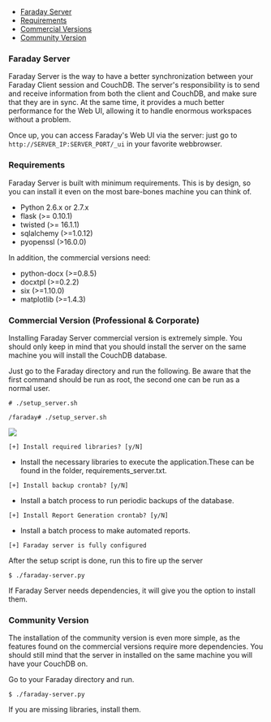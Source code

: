 <a name="index"></a>
* [Faraday Server](#faraday-client)
* [Requirements](#requirements)
* [Commercial Versions](#commercial)
* [Community Version](#community)

<a name="faraday-server"></a>
### Faraday Server
Faraday Server is the way to have a better synchronization between your Faraday Client session and CouchDB. The server's responsibility is to send and receive information from both the client and CouchDB, and make sure that they are in sync. At the same time, it provides a much better performance for the Web UI, allowing it to handle enormous workspaces without a problem.

Once up, you can access Faraday's Web UI via the server: just go to `http://SERVER_IP:SERVER_PORT/_ui` in your favorite webbrowser.

<a name="requirements"></a>
### Requirements

Faraday Server is built with minimum requirements. This is by design, so you can install it even on the most bare-bones machine you can think of. 

* Python 2.6.x or 2.7.x
* flask (>= 0.10.1)
* twisted (>= 16.1.1)
* sqlalchemy (>=1.0.12)
* pyopenssl (>16.0.0)

In addition, the commercial versions need:

* python-docx (>=0.8.5)
* docxtpl  (>=0.2.2)
* six (>=1.10.0)
* matplotlib  (>=1.4.3)

<a name="commercial"></a>
### Commercial Version (Professional & Corporate)

Installing Faraday Server commercial version is extremely simple. You should only keep in mind that you should install the server on the same machine you will install the CouchDB database. 

Just go to the Faraday directory and run the following. Be aware that the first command should be run as root, the second one can be run as a normal user.
```
# ./setup_server.sh
```

`/faraday# ./setup_server.sh`

![](https://raw.github.com/wiki/infobyte/faraday/images/faraday_setup_libraries.png)

`[+] Install required libraries? [y/N]`

* Install the necessary libraries to execute the application.These can be found in the folder, requirements_server.txt.

`[+] Install backup crontab? [y/N]`

* Install a batch process to run periodic backups of the database.

`[+] Install Report Generation crontab? [y/N]`

* Install a batch process to make automated reports.

`[+] Faraday server is fully configured`


After the setup script is done, run this to fire up the server
```
$ ./faraday-server.py
```

If Faraday Server needs dependencies, it will give you the option to install them.

<a name="community"></a>
### Community Version

The installation of the community version is even more simple, as the features found on the commercial versions require more dependencies. You should still mind that the server in installed on the same machine you will have your CouchDB on.

Go to your Faraday directory and run.
```
$ ./faraday-server.py
```

If you are missing libraries, install them.
